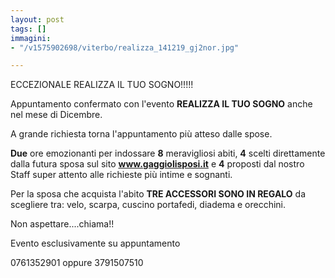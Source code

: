 ```yaml
---
layout: post
tags: []
immagini:
- "/v1575902698/viterbo/realizza_141219_gj2nor.jpg"

---
```

ECCEZIONALE REALIZZA IL TUO SOGNO!!!!!

Appuntamento confermato con l'evento **REALIZZA IL TUO SOGNO** anche nel mese di Dicembre.

A grande richiesta torna l'appuntamento più atteso dalle spose.

**Due** ore emozionanti per indossare **8** meravigliosi abiti, **4** scelti direttamente dalla futura sposa sul sito **www.gaggiolisposi.it** e **4** proposti dal nostro Staff super attento alle richieste più intime e sognanti.

Per la sposa che acquista l'abito **TRE ACCESSORI SONO IN REGALO** da scegliere tra: velo, scarpa, cuscino portafedi, diadema e orecchini.

Non aspettare....chiama!!

Evento esclusivamente su appuntamento 

 0761352901 oppure 3791507510
